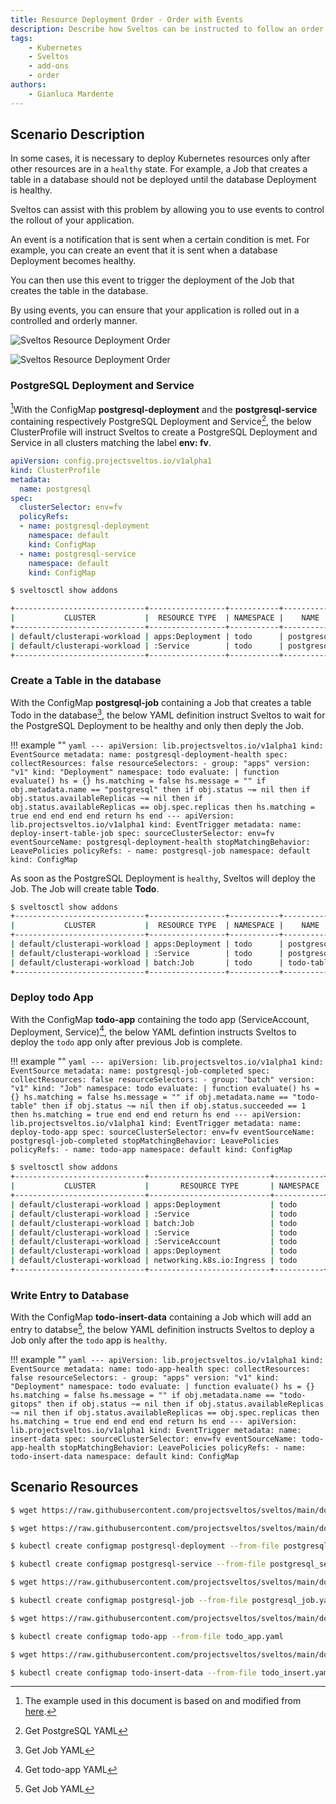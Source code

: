 ```yaml
---
title: Resource Deployment Order - Order with Events
description: Describe how Sveltos can be instructed to follow an order when deploying resources
tags:
    - Kubernetes
    - Sveltos
    - add-ons
    - order
authors:
    - Gianluca Mardente
---
```


## Scenario Description

In some cases, it is necessary to deploy Kubernetes resources only after other resources are in a `healthy` state. For example, a Job that creates a table in a database should not be deployed until the database Deployment is healthy.

Sveltos can assist with this problem by allowing you to use events to control the rollout of your application.

An event is a notification that is sent when a certain condition is met. For example, you can create an event that it is sent when a database Deployment becomes healthy.

You can then use this event to trigger the deployment of the Job that creates the table in the database.

By using events, you can ensure that your application is rolled out in a controlled and orderly manner.

![Sveltos Resource Deployment Order](../assets/sveltos_resource_order.png)

![Sveltos Resource Deployment Order](../assets/sveltos_resource_order.gif)

### PostgreSQL Deployment and Service

[^5]With the ConfigMap __postgresql-deployment__ and the __postgresql-service__ containing respectively PostgreSQL Deployment and Service[^1], the below ClusterProfile
will instruct Sveltos to create a PostgreSQL Deployment and Service in all clusters matching the label __env: fv__.

```yaml
apiVersion: config.projectsveltos.io/v1alpha1
kind: ClusterProfile
metadata:
  name: postgresql
spec:
  clusterSelector: env=fv
  policyRefs:
  - name: postgresql-deployment
    namespace: default
    kind: ConfigMap
  - name: postgresql-service
    namespace: default
    kind: ConfigMap
```

```bash
$ sveltosctl show addons

+-----------------------------+-----------------+-----------+------------+---------+-------------------------------+------------------+
|           CLUSTER           |  RESOURCE TYPE  | NAMESPACE |    NAME    | VERSION |             TIME              | CLUSTER PROFILES |
+-----------------------------+-----------------+-----------+------------+---------+-------------------------------+------------------+
| default/clusterapi-workload | apps:Deployment | todo      | postgresql | N/A     | 2023-08-20 08:23:11 -0700 PDT | postgresql       |
| default/clusterapi-workload | :Service        | todo      | postgresql | N/A     | 2023-08-20 08:23:11 -0700 PDT | postgresql       |
+-----------------------------+-----------------+-----------+------------+---------+-------------------------------+------------------+
```

### Create a Table in the database

With the ConfigMap __postgresql-job__ containing a Job that creates a table Todo in the database[^2], the below YAML definition instruct Sveltos to wait for the PostgreSQL Deployment to be healthy and only then deply the Job.

!!! example ""
    ```yaml
    ---
    apiVersion: lib.projectsveltos.io/v1alpha1
    kind: EventSource
    metadata:
    name: postgresql-deployment-health
    spec:
    collectResources: false
    resourceSelectors:
    - group: "apps"
      version: "v1"
      kind: "Deployment"
      namespace: todo
      evaluate: |
        function evaluate()
          hs = {}
          hs.matching = false
          hs.message = ""
          if obj.metadata.name == "postgresql" then
            if obj.status ~= nil then
              if obj.status.availableReplicas ~= nil then
                if obj.status.availableReplicas == obj.spec.replicas then
                  hs.matching = true
                end
              end
            end
          end
          return hs
        end
    ---
    apiVersion: lib.projectsveltos.io/v1alpha1
    kind: EventTrigger
    metadata:
    name: deploy-insert-table-job
    spec:
    sourceClusterSelector: env=fv
    eventSourceName: postgresql-deployment-health
    stopMatchingBehavior: LeavePolicies
    policyRefs:
    - name: postgresql-job
      namespace: default
      kind: ConfigMap
    ```

As soon as the PostgreSQL Deployment is `healthy`, Sveltos will deploy the Job. The Job will create table __Todo__.

```bash
$ sveltosctl show addons                                       
+-----------------------------+-----------------+-----------+------------+---------+-------------------------------+------------------------------+
|           CLUSTER           |  RESOURCE TYPE  | NAMESPACE |    NAME    | VERSION |             TIME              |       CLUSTER PROFILES       |
+-----------------------------+-----------------+-----------+------------+---------+-------------------------------+------------------------------+
| default/clusterapi-workload | apps:Deployment | todo      | postgresql | N/A     | 2023-08-20 08:23:11 -0700 PDT | postgresql                   |
| default/clusterapi-workload | :Service        | todo      | postgresql | N/A     | 2023-08-20 08:23:11 -0700 PDT | postgresql                   |
| default/clusterapi-workload | batch:Job       | todo      | todo-table | N/A     | 2023-08-20 08:30:19 -0700 PDT | sveltos-2gv4dh8dl5fqy2z0amnx |
+-----------------------------+-----------------+-----------+------------+---------+-------------------------------+------------------------------+
```

### Deploy todo App

With the ConfigMap __todo-app__ containing the todo app (ServiceAccount, Deployment, Service)[^3], the below YAML defintion instructs Sveltos to deploy the `todo` app only after previous Job is complete.

!!! example ""
    ```yaml
    ---
    apiVersion: lib.projectsveltos.io/v1alpha1
    kind: EventSource
    metadata:
    name: postgresql-job-completed
    spec:
    collectResources: false
    resourceSelectors:
    - group: "batch"
      version: "v1"
      kind: "Job"
      namespace: todo
      evaluate: |
        function evaluate()
          hs = {}
          hs.matching = false
          hs.message = ""
          if obj.metadata.name == "todo-table" then
            if obj.status ~= nil then
              if obj.status.succeeded == 1 then
                hs.matching = true
              end
            end
          end
          return hs
        end
    ---
    apiVersion: lib.projectsveltos.io/v1alpha1
    kind: EventTrigger
    metadata:
    name: deploy-todo-app
    spec:
    sourceClusterSelector: env=fv
    eventSourceName: postgresql-job-completed
    stopMatchingBehavior: LeavePolicies
    policyRefs:
    - name: todo-app
      namespace: default
      kind: ConfigMap
    ```

```bash
$ sveltosctl show addons
+-----------------------------+---------------------------+-----------+-------------+---------+-------------------------------+------------------------------+
|           CLUSTER           |       RESOURCE TYPE       | NAMESPACE |    NAME     | VERSION |             TIME              |       CLUSTER PROFILES       |
+-----------------------------+---------------------------+-----------+-------------+---------+-------------------------------+------------------------------+
| default/clusterapi-workload | apps:Deployment           | todo      | postgresql  | N/A     | 2023-08-20 08:23:11 -0700 PDT | postgresql                   |
| default/clusterapi-workload | :Service                  | todo      | postgresql  | N/A     | 2023-08-20 08:23:11 -0700 PDT | postgresql                   |
| default/clusterapi-workload | batch:Job                 | todo      | todo-table  | N/A     | 2023-08-20 08:30:19 -0700 PDT | sveltos-2gv4dh8dl5fqy2z0amnx |
| default/clusterapi-workload | :Service                  | todo      | todo-gitops | N/A     | 2023-08-20 08:36:17 -0700 PDT | sveltos-n7201iyuxbsyra94r59f |
| default/clusterapi-workload | :ServiceAccount           | todo      | todo-gitops | N/A     | 2023-08-20 08:36:17 -0700 PDT | sveltos-n7201iyuxbsyra94r59f |
| default/clusterapi-workload | apps:Deployment           | todo      | todo-gitops | N/A     | 2023-08-20 08:36:17 -0700 PDT | sveltos-n7201iyuxbsyra94r59f |
| default/clusterapi-workload | networking.k8s.io:Ingress | todo      | todo        | N/A     | 2023-08-20 08:36:17 -0700 PDT | sveltos-n7201iyuxbsyra94r59f |
+-----------------------------+---------------------------+-----------+-------------+---------+-------------------------------+------------------------------+
```

### Write Entry to Database

With the ConfigMap __todo-insert-data__ containing a Job which will add an entry to databse[^4], the below YAML definition instructs Sveltos to deploy a Job only after the `todo` app is `healthy`.

!!! example ""
    ```yaml
    ---
    apiVersion: lib.projectsveltos.io/v1alpha1
    kind: EventSource
    metadata:
    name: todo-app-health
    spec:
    collectResources: false
    resourceSelectors:
    - group: "apps"
      version: "v1"
      kind: "Deployment"
      namespace: todo
      evaluate: |
        function evaluate()
          hs = {}
          hs.matching = false
          hs.message = ""
          if obj.metadata.name == "todo-gitops" then
            if obj.status ~= nil then
              if obj.status.availableReplicas ~= nil then
                if obj.status.availableReplicas == obj.spec.replicas then
                  hs.matching = true
                end
              end
            end
          end
          return hs
        end
    ---
    apiVersion: lib.projectsveltos.io/v1alpha1
    kind: EventTrigger
    metadata:
    name: insert-data
    spec:
    sourceClusterSelector: env=fv
    eventSourceName: todo-app-health
    stopMatchingBehavior: LeavePolicies
    policyRefs:
    - name: todo-insert-data
      namespace: default
      kind: ConfigMap
    ```

## Scenario Resources

[^1]: Get PostgreSQL YAML
```bash
$ wget https://raw.githubusercontent.com/projectsveltos/sveltos/main/docs/assets/postgresql_deployment.yaml

$ wget https://raw.githubusercontent.com/projectsveltos/sveltos/main/docs/assets/postgresql_service.yaml

$ kubectl create configmap postgresql-deployment --from-file postgresql_deployment.yaml 

$ kubectl create configmap postgresql-service --from-file postgresql_service.yaml 
```

[^2]: Get Job YAML
```bash
$ wget https://raw.githubusercontent.com/projectsveltos/sveltos/main/docs/assets/postgresql_job.yaml

$ kubectl create configmap postgresql-job --from-file postgresql_job.yaml
```

[^3]: Get todo-app YAML
```bash
$ wget https://raw.githubusercontent.com/projectsveltos/sveltos/main/docs/assets/todo_app.yaml

$ kubectl create configmap todo-app --from-file todo_app.yaml
```

[^4]: Get Job YAML
```bash
$ wget https://raw.githubusercontent.com/projectsveltos/sveltos/main/docs/assets/todo_insert.yaml

$ kubectl create configmap todo-insert-data --from-file todo_insert.yaml
```

[^5]: The example used in this document is based on and modified from [here](https://redhat-scholars.github.io/argocd-tutorial/argocd-tutorial/04-syncwaves-hooks.html).


